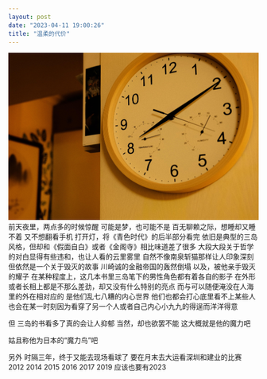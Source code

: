 ```yaml
---
layout: post
date: "2023-04-11 19:00:26"
title: "温柔的代价"
---
```

<img alt="rain" src="/assets/posts/clock.jpg" class="post-image"/>
前天夜里，两点多的时候惊醒
可能是梦，也可能不是
百无聊赖之际，想睡却又睡不着
又不想翻看手机
打开灯，将《青色时代》的后半部分看完
依旧是典型的三岛风格，但却和《假面自白》或者《金阁寺》相比味道差了很多
大段大段关于哲学的对白显得有些违和，也让人看的云里雾里
自然不像南泉斩猫那样让人印象深刻
但依然是一个关于毁灭的故事
川崎诚的金融帝国的轰然倒塌
以及，被他亲手毁灭的耀子
在某种程度上，这几本书里三岛笔下的男性角色都有着各自的影子
在外形或者长相上都是不那么差劲，却又没有什么特别的亮点
而与可以随便淹没在人海里的外在相对应的
是他们乱七八糟的内心世界
他们也都会打心底里看不上某些人
也会在某一时刻因为看穿了另一个人或者自己内心小九九的得逞而洋洋得意

但
三岛的书看多了真的会让人抑郁
当然，却也欲罢不能
这大概就是他的魔力吧

姑且称他为日本的“魔力鸟”吧

另外
时隔三年，终于又能去现场看球了
要在月末去大运看深圳和建业的比赛
2012
2014
2015
2016
2017
2019
应该也要有2023

